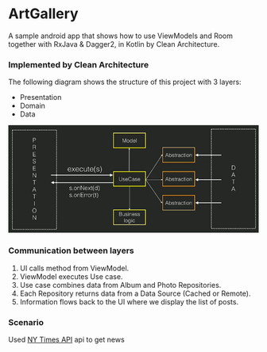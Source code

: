 # ArtGallery
A sample android app that shows how to use ViewModels and Room together with RxJava & Dagger2, in Kotlin by Clean Architecture.

### Implemented by Clean Architecture
The following diagram shows the structure of this project with 3 layers:
- Presentation
- Domain
- Data

![MVVM](/screenshots/CleanArchitecture.png)

### Communication between layers

1. UI calls method from ViewModel.
2. ViewModel executes Use case.
3. Use case combines data from Album and Photo Repositories.
4. Each Repository returns data from a Data Source (Cached or Remote).
5. Information flows back to the UI where we display the list of posts.



### Scenario
Used [NY Times API](https://developer.nytimes.com/)  api to get news
